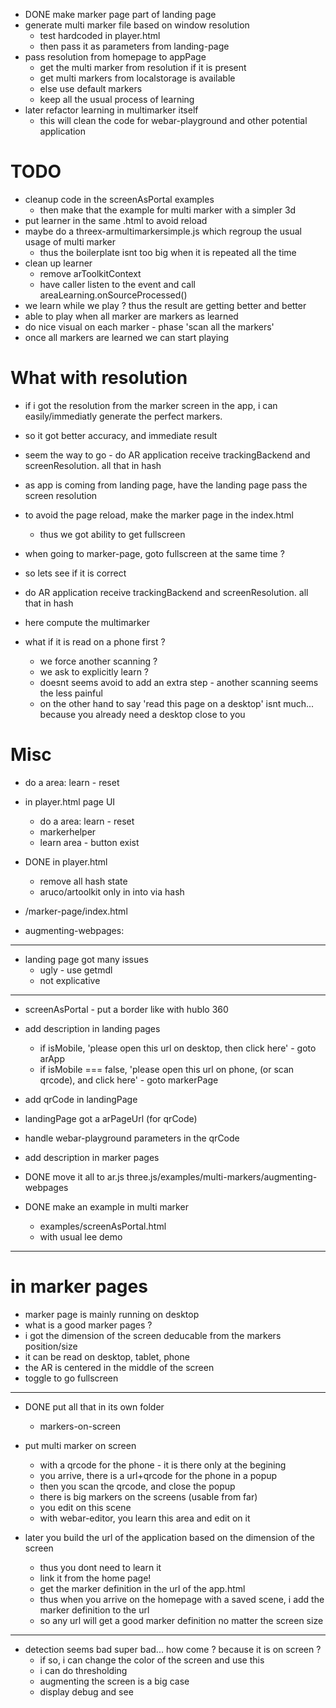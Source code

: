 - DONE make marker page part of landing page
- generate multi marker file based on window resolution
  - test hardcoded in player.html
  - then pass it as parameters from landing-page
- pass resolution from homepage to appPage
  - get the multi marker from resolution if it is present
  - get multi markers from localstorage is available
  - else use default markers
  - keep all the usual process of learning
- later refactor learning in multimarker itself
  - this will clean the code for webar-playground and other potential application

# TODO 
- cleanup code in the screenAsPortal examples
  - then make that the example for multi marker with a simpler 3d
- put learner in the same .html to avoid reload
- maybe do a threex-armultimarkersimple.js which regroup the usual usage of multi marker
  - thus the boilerplate isnt too big when it is repeated all the time
- clean up learner
  - remove arToolkitContext
  - have caller listen to the event and call areaLearning.onSourceProcessed()
- we learn while we play ? thus the result are getting better and better
- able to play when all marker are markers as learned
- do nice visual on each marker - phase 'scan all the markers'
- once all markers are learned we can start playing

# What with resolution
- if i got the resolution from the marker screen in the app, i can easily/immediatly generate the perfect markers.
- so it got better accuracy, and immediate result
- seem the way to go - do AR application receive trackingBackend and screenResolution. all that in hash
- as app is coming from landing page, have the landing page pass the screen resolution
- to avoid the page reload, make the marker page in the index.html
  - thus we got ability to get fullscreen
- when going to marker-page, goto fullscreen at the same time ?

- so lets see if it is correct

- do AR application receive trackingBackend and screenResolution. all that in hash
- here compute the multimarker


- what if it is read on a phone first ?
  - we force another scanning ?
  - we ask to explicitly learn ?
  - doesnt seems avoid to add an extra step - another scanning seems the less painful
  - on the other hand to say 'read this page on a desktop' isnt much... because you already need a desktop close to you

# Misc
- do a area: learn - reset
- in player.html page UI
  - do a area: learn - reset
  - markerhelper 
  - learn area - button exist
- DONE in player.html
  - remove all hash state
  - aruco/artoolkit only in into via hash

- /marker-page/index.html

- augmenting-webpages: 

---
- landing page got many issues
  - ugly - use getmdl
  - not explicative


---------------------------------------------------

- screenAsPortal - put a border like with hublo 360

- add description in landing pages
  - if isMobile, 'please open this url on desktop, then click here' - goto arApp
  - if isMobile === false, 'please open this url on phone, (or scan qrcode), and click here' - goto markerPage
  
- add qrCode in landingPage
- landingPage got a arPageUrl (for qrCode)
- handle webar-playground parameters in the qrCode
- add description in marker pages
- DONE move it all to ar.js three.js/examples/multi-markers/augmenting-webpages
- DONE make an example in multi marker
  - examples/screenAsPortal.html
  - with usual lee demo

---------------------------------------------------
# in marker pages
- marker page is mainly running on desktop
- what is a good marker pages ?
- i got the dimension of the screen deducable from the markers position/size
- it can be read on desktop, tablet, phone
- the AR is centered in the middle of the screen
- toggle to go fullscreen

---------------------------------------------------
- DONE put all that in its own folder 
  - markers-on-screen

- put multi marker on screen
  - with a qrcode for the phone - it is there only at the begining
  - you arrive, there is a url+qrcode for the phone in a popup
  - then you scan the qrcode, and close the popup
  - there is big markers on the screens (usable from far)
  - you edit on this scene
  - with webar-editor, you learn this area and edit on it
- later you build the url of the application based on the dimension of the screen
  - thus you dont need to learn it
  - link it from the home page!
  - get the marker definition in the url of the app.html 
  - thus when you arrive on the homepage with a saved scene, i add the marker definition to the url
  - so any url will get a good marker definition no matter the screen size

---

- detection seems bad super bad... how come ? because it is on screen ?
  - if so, i can change the color of the screen and use this
  - i can do thresholding
  - augmenting the screen is a big case
  - display debug and see

